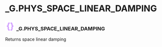 # _G.PHYS_SPACE_LINEAR_DAMPING

### <img src="../../.gitbook/assets/global.png" width="32" height="32" /> **_G**.PHYS_SPACE_LINEAR_DAMPING
Returns space linear damping<br>
